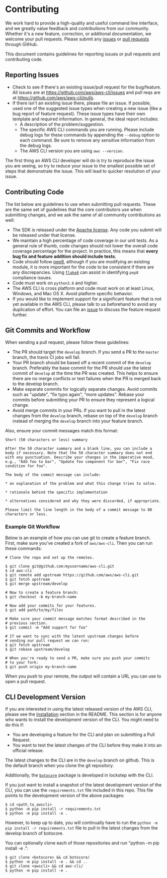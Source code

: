 # Contributing

We work hard to provide a high-quality and useful command line interface, and we greatly value feedback and contributions from our community. Whether it's a new feature, correction, or additional documentation, we welcome your pull requests. Please submit any [issues](https://github.com/aws/aws-cli/issues) or [pull requests](https://github.com/aws/aws-cli/pulls) through GitHub.

This document contains guidelines for reporting issues or pull requests and contributing code.

## Reporting Issues

- Check to see if there\'s an existing issue/pull request for the bug/feature. All issues are at <https://github.com/aws/aws-cli/issues> and pull reqs are at <https://github.com/aws/aws-cli/pulls>.
- If there isn\'t an existing issue there, please file an issue. If possible, used one of the suggested issue types when creating a new issue (like a bug report of feature request). These issue types have their own template and required information. In general, the ideal report includes:
  - A description of the problem/suggestion.
  - The specific AWS CLI commands you are running. Please include debug logs for these commands by appending the `--debug` option to each command. Be sure to remove any sensitive information from the debug logs.
  - The AWS CLI version you are using `aws --version`.

The first thing an AWS CLI developer will do is try to reproduce the issue you are seeing, so try to reduce your issue to the smallest possible set of steps that demonstrate the issue. This will lead to quicker resolution of your issue.

## Contributing Code

The list below are guidelines to use when submitting pull requests. These are the same set of guidelines that the core contributors use when submitting changes, and we ask the same of all community contributions as well:

- The SDK is released under the [Apache license](http://aws.amazon.com/apache2.0/). Any code you submit will be released under that license.
- We maintain a high percentage of code coverage in our unit tests. As a general rule of thumb, code changes should not lower the overall code coverage percentage for the project. In practice, this means that **every bug fix and feature addition should include tests.**
- Code should follow [pep8](https://www.python.org/dev/peps/pep-0008/), although if you are modifying an existing module, it is more important for the code to be consistent if there are any discrepancies. Using [`flake8`](https://flake8.pycqa.org/en/latest/) can assist in identifying `pep8` compliance issues.
- Code must work on `python3.6` and higher.
- The AWS CLI is cross platform and code must work on at least Linux, Windows, and Mac OS X. Avoid platform specific behavior.
- If you would like to implement support for a significant feature that is not yet available in the AWS CLI, please talk to us beforehand to avoid any duplication of effort. You can file an [issue](https://github.com/aws/aws-cli/issues) to discuss the feature request further.

## Git Commits and Workflow

When sending a pull request, please follow these guidelines:

- The PR should target the `develop` branch. If you send a PR to the `master` branch, the travis CI jobs will fail.
- Your PR branch should be based off a recent commit of the `develop` branch. Preferably the base commit for the PR should use the latest commit of `develop` at the time the PR was created. This helps to ensure there are no merge conflicts or test failures when the PR is merged back to the develop branch.
- Make separate commits for logically separate changes. Avoid commits such as \"update\", \"fix typo again\", \"more updates\". Rebase your commits before submitting your PR to ensure they represent a logical change.
- Avoid merge commits in your PRs. If you want to pull in the latest changes from the `develop` branch, rebase on top of the `develop` branch instead of merging the `develop` branch into your feature branch.

Also, ensure your commit messages match this format:

    Short (50 characters or less) summary

    After the 50 character summary and a blank line, you can include a body if necessary. Note that the 50 character summary does not end with any punctuation. Describe your changes in the imperative mood, e.g., "Add foo to bar", "Update foo component for bar", "Fix race condition for foo".

    The body of the commit message can include:

    * an explanation of the problem and what this change tries to solve.

    * rationale behind the specific implementation

    * alternatives considered and why they were discarded, if appropriate.

    Please limit the line length in the body of a commit message to 80 characters or less.

### Example Git Workflow

Below is an example of how you can use git to create a feature branch. First, make sure you've created a fork of `aws/aws-cli`. Then you can run these commands:

    # Clone the repo and set up the remotes.

    $ git clone git@github.com:myusername/aws-cli.git
    $ cd aws-cli
    $ git remote add upstream https://github.com/aws/aws-cli.git
    $ git fetch upstream
    $ git merge upstream/develop

    # Now to create a feature branch:
    $ git checkout -b my-branch-name

    # Now add your commits for your features.
    $ git add path/to/my/files

    # Make sure your commit message matches format described in the
    # previous section.
    $ git commit -m "Add support for foo"

    # If we want to sync with the latest upstream changes before
    # sending our pull request we can run:
    $ git fetch upstream
    $ git rebase upstream/develop

    # When you're ready to send a PR, make sure you push your commits
    # to your fork:
    $ git push origin my-branch-name

When you push to your remote, the output will contain a URL you can use to open a pull request.

## CLI Development Version

If you are interested in using the latest released version of the AWS CLI, please see the [Installation](README.md#installation) section in the README. This section is for anyone who wants to install the development version of the CLI. You might need to do this if:

- You are developing a feature for the CLI and plan on submitting a Pull Request.
- You want to test the latest changes of the CLI before they make it into an official release.

The latest changes to the CLI are in the `develop` branch on github. This is the default branch when you clone the git repository.

Additionally, the [`botocore`](https://github.com/boto/botocore) package is developed in lockstep with the CLI.

If you just want to install a snapshot of the latest development version of the CLI, you can use the `requirements.txt` file included in this repo. This file points to the development version of the above packages:

    $ cd <path_to_awscli>
    $ python -m pip install -r requirements.txt
    $ python -m pip install -e .

However, to keep up to date, you will continually have to run the `python -m pip install -r requirements.txt` file to pull in the latest changes from the develop branch of botocore.

You can optionally clone each of those repositories and run \"python -m pip install -e .\":

    $ git clone <botocore> && cd botocore/
    $ python -m pip install -e . && cd ..
    $ git clone <awscli> && cd aws-cli/
    $ python -m pip install -e .
